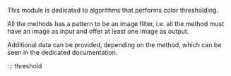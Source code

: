 This module is dedicated to algorithms that performs color thresholding.

All the methods has a pattern to be an image filter, i.e. all the method 
must have an image as input and offer at least one image as output.

Additional data can be provided, depending on the method, which can be seen
in the dedicated documentation.

::: threshold

